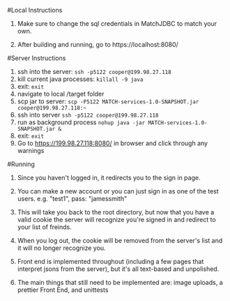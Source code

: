 #Local Instructions

1. Make sure to change the sql credentials in MatchJDBC to match your own.

2. After building and running, go to https://localhost:8080/

#Server Instructions

1. ssh into the server: `ssh -p5122 cooper@199.98.27.118`
2. kill current java processes: `killall -9 java`
3. exit: `exit`
4. navigate to local /target folder
5. scp jar to server: `scp -P5122 MATCH-services-1.0-SNAPSHOT.jar cooper@199.98.27.118:~`
6. ssh into server `ssh -p5122 cooper@199.98.27.118`
7. run as background process `nohup java -jar MATCH-services-1.0-SNAPSHOT.jar &`
8. exit: `exit`
9. Go to https://199.98.27.118:8080/ in browser and click through any warnings

#Running

1. Since you haven't logged in, it redirects you to the sign in page.

2. You can make a new account or you can just sign in as one of the test users. e.g. "test1", pass: "jamessmith"

3. This will take you back to the root directory, but now that you have a valid cookie the server will recognize you're signed in and redirect to your list of freinds.

4. When you log out, the cookie will be removed from the server's list and it will no longer recognize you.

5. Front end is implemented throughout (including a few pages that interpret jsons from the server), but it's all text-based and unpolished.

6. The main things that still need to be implemented are: image uploads, a prettier Front End, and unittests

